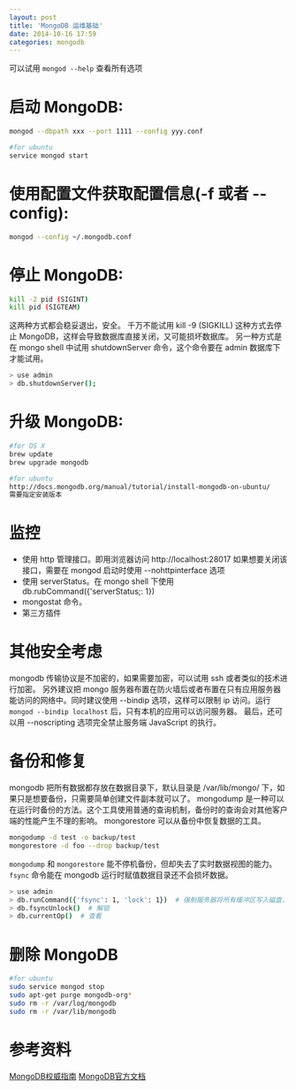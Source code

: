 ```yaml
---
layout: post
title: 'MongoDB 运维基础'
date: 2014-10-16 17:59
categories: mongodb
---
```


可以试用 `mongod --help` 查看所有选项


# 启动 MongoDB:
```bash
mongod --dbpath xxx --port 1111 --config yyy.conf

#for ubuntu
service mongod start
```

# 使用配置文件获取配置信息(-f  或者 --config):
```bash
mongod --config ~/.mongodb.conf
```

# 停止 MongoDB:
```bash
kill -2 pid (SIGINT)
kill pid (SIGTEAM)
```

这两种方式都会稳妥退出，安全。
千万不能试用 kill -9 (SIGKILL) 这种方式去停止 MongoDB，这样会导致数据库直接关闭，又可能损坏数据库。
另一种方式是在 mongo shell 中试用 shutdownServer 命令，这个命令要在 admin 数据库下才能试用。
```bash
> use admin
> db.shutdownServer();
```

# 升级 MongoDB:
```bash
#for OS X
brew update
brew upgrade mongodb

#for ubuntu
http://docs.mongodb.org/manual/tutorial/install-mongodb-on-ubuntu/
需要指定安装版本
```


# 监控
+ 使用 http 管理接口。即用浏览器访问 http://localhost:28017 
   如果想要关闭该接口，需要在 mongod 启动时使用 --nohttpinterface 选项
+ 使用 serverStatus。在 mongo shell 下使用 db.rubCommand({'serverStatus;: 1})
+ mongostat 命令。
+ 第三方插件

# 其他安全考虑
mongodb 传输协议是不加密的，如果需要加密，可以试用 ssh 或者类似的技术进行加密。
另外建议把 mongo 服务器布置在防火墙后或者布置在只有应用服务器能访问的网络中。同时建议使用 --bindip 选项，这样可以限制 ip 访问。运行 `mongod --bindip localhost` 后，只有本机的应用可以访问服务器。
最后，还可以用 --noscripting 选项完全禁止服务端 JavaScript 的执行。

# 备份和修复
mongodb 把所有数据都存放在数据目录下，默认目录是 /var/lib/mongo/ 下，如果只是想要备份，只需要简单创建文件副本就可以了。
mongodump 是一种可以在运行时备份的方法。这个工具使用普通的查询机制，备份时的查询会对其他客户端的性能产生不理的影响。
mongorestore 可以从备份中恢复数据的工具。
```bash
mongodump -d test -o backup/test
mongorestore -d foo --drop backup/test
```

`mongodump` 和 `mongorestore` 能不停机备份，但却失去了实时数据视图的能力。`fsync` 命令能在 mongodb 运行时赋值数据目录还不会损坏数据。
```bash
> use admin
> db.runCommand({'fsync': 1, 'lock': 1})  # 强制服务器将所有缓冲区写入磁盘，上锁阻止对数据库的写入。
> db.fsyncUnlock()  # 解锁
> db.currentOp()  # 查看
```

# 删除 MongoDB

```bash
#for ubuntu
sudo service mongod stop
sudo apt-get purge mongodb-org*
sudo rm -r /var/log/mongodb
sudo rm -r /var/lib/mongodb
```


# 参考资料
[MongoDB权威指南](http://book.douban.com/subject/6068947/)
[MongoDB官方文档](http://docs.mongodb.org/)
